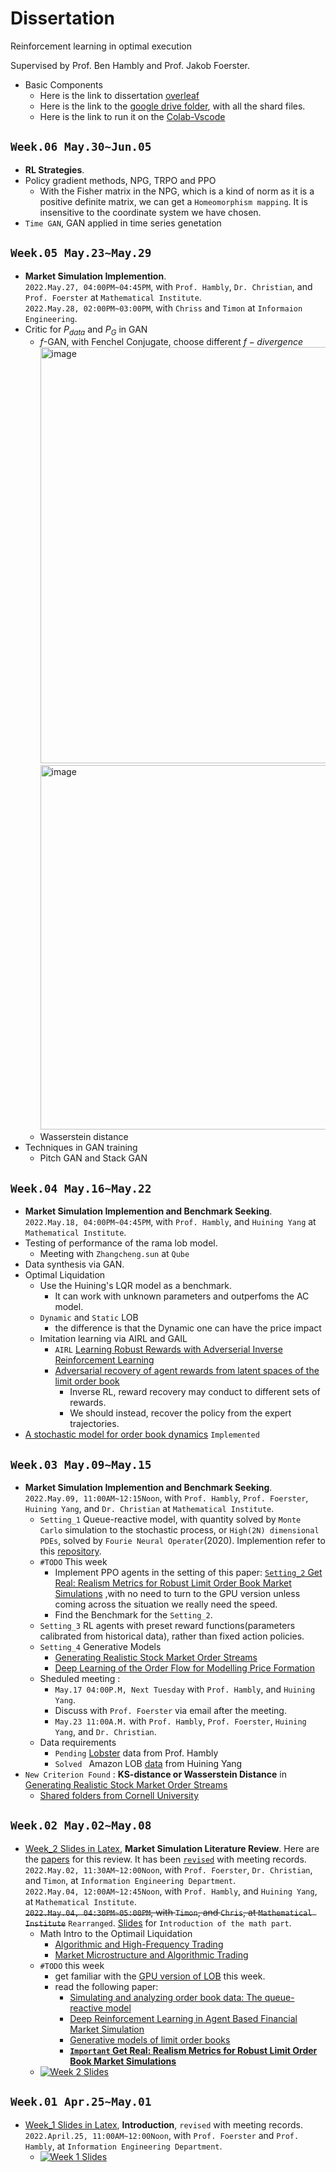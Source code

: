 # Dissertation

Reinforcement learning in optimal execution

Supervised by Prof. Ben Hambly and Prof. Jakob Foerster.

<!-- [![Open In Colab](https://colab.research.google.com/assets/colab-badge.svg)](https://drive.google.com/file/d/10jy4Z4Vb_D0miQY21NnhhNnac0cTEwCI/view?usp=sharing) -->

* Basic Components
  * Here is the link to dissertation [overleaf](https://www.overleaf.com/8586558697psrwmhswmvyc)
  * Here is the link to the [google drive folder](https://drive.google.com/drive/folders/1Ta5N33J8PjD9tZH2OyeXcnMtxd1vS-mT?usp=sharing), with all the shard files.
  * Here is the link to run it on the [Colab-Vscode](https://colab.research.google.com/drive/1QZjz5Q6rIEoTdrgC0N56EiTSorW-Xaqq?usp=sharing)

## `Week.06 May.30~Jun.05`
* **RL Strategies**. 
* Policy gradient methods, NPG, TRPO and PPO
  * With the Fisher matrix in the NPG, which is a kind of norm as it is a positive definite matrix, we can get a `Homeomorphism mapping`. It is insensitive to the coordinate system we have chosen.
* `Time GAN`, GAN applied in time series genetation 
<!--  </br>`2022.Jun.05, 06:00PM~07:30PM`, with `Chao Zhang` from `Department of Statistics`. -->
 
## `Week.05 May.23~May.29`
* **Market Simulation Implemention**. 
</br>`2022.May.27, 04:00PM~04:45PM`, with `Prof. Hambly`, `Dr. Christian`, and `Prof. Foerster` at `Mathematical Institute`.
</br>`2022.May.28, 02:00PM~03:00PM`, with `Chriss` and `Timon` at `Informaion Engineering`.
* Critic for $P_{data}$ and $P_{G}$ in GAN
  * $f$-GAN, with Fenchel Conjugate, choose different $f-divergence$
    <img width="666" alt="image" src="https://user-images.githubusercontent.com/37290277/172031861-cd6b8278-f801-412c-a163-b0e7c8d526c1.png">
    <img width="583" alt="image" src="https://user-images.githubusercontent.com/37290277/172031871-abafdad8-e4d2-4a37-bafc-8853427e1ed2.png">
  * Wasserstein distance
* Techniques in GAN training
  * Pitch GAN and Stack GAN 

## `Week.04 May.16~May.22`
* **Market Simulation Implemention and Benchmark Seeking**. 
 </br>`2022.May.18, 04:00PM~04:45PM`, with `Prof. Hambly`, and `Huining Yang` at `Mathematical Institute`.
* Testing of performance of the rama lob model.
  * Meeting with `Zhangcheng.sun` at `Qube `
* Data synthesis via GAN.
* Optimal Liquidation
  * Use the Huining's LQR model as a benchmark.
    * It can work with unknown parameters and outperfoms the AC model.
  * `Dynamic` and `Static` LOB
    * the difference is that the Dynamic one can have the price impact 
  * Imitation learning via AIRL and GAIL 
    * `AIRL` [Learning Robust Rewards with Adverserial Inverse Reinforcement Learning](https://drive.google.com/file/d/195Km4VxW9AVKWitmCcSlbuXurbsIyeL1/view?usp=sharing)
    * [Adversarial recovery of agent rewards from latent spaces of the limit order book](https://drive.google.com/file/d/11oXnRRrwfighxG5ifVE6ENPJB43_TYmK/view?usp=sharing)
      * Inverse RL, reward recovery may conduct to different sets of rewards.
      * We should instead, recover the policy from the expert trajectories.
* [A stochastic model for order book dynamics](https://drive.google.com/file/d/125ZhxZKB-42gNbCmUfjtWgKntsAUUwin/view?usp=sharing) `Implemented`

## `Week.03 May.09~May.15`
* **Market Simulation Implemention and Benchmark Seeking**.
  </br>`2022.May.09, 11:00AM~12:15Noon`, with `Prof. Hambly`, `Prof. Foerster`, `Huining Yang`, and `Dr. Christian` at `Mathematical Institute`.
  * `Setting_1` Queue-reactive model, with quantity solved by `Monte Carlo` simulation to the stochastic process, or `High(2N) dimensional PDEs`, solved by `Fourie Neural Operater`(2020). Implemention refer to this [repository](https://github.com/KangOxford/Fourier-Transformer).
  * `#TODO` This week
    * Implement PPO agents in the setting of this paper: [`Setting_2` Get Real: Realism Metrics for Robust Limit Order Book Market Simulations](https://drive.google.com/file/d/1QpmPRC4Wm32QfS8uvjhY66T0AQTSu6LM/view?usp=sharing) ,with no need to turn to the GPU version unless coming across the situation we really need the speed. 
    * Find the Benchmark for the `Setting_2`.
  * `Setting_3` RL agents with preset reward functions(parameters calibrated from historical data), rather than fixed action policies.
  * `Setting_4` Generative Models
    * [Generating Realistic Stock Market Order Streams](https://drive.google.com/file/d/1zX1tQfpPaMCSeK7KWcx8x2UhSRsvbQYh/view?usp=sharing) 
    * [Deep Learning of the Order Flow for Modelling Price Formation](https://drive.google.com/file/d/1ohi-dCJf7uiGsYSh8x6Jkd_eYr0sFr2D/view?usp=sharing)
  * Sheduled meeting : 
    * `May.17 04:00P.M, Next Tuesday` with `Prof. Hambly`, and `Huining Yang`.
    * Discuss with  `Prof. Foerster` via email after the meeting.
    * `May.23 11:00A.M.` with  `Prof. Hambly`, `Prof. Foerster`, `Huining Yang`, and `Dr. Christian`.
  * Data requirements
    * `Pending` [Lobster](https://lobsterdata.com/) data from Prof. Hambly
    * `Solved ` Amazon LOB [data](https://drive.google.com/file/d/13aazGzyp6MqhwZDs--TRR2WQu9uo5TI7/view?usp=sharing) from Huining Yang
* `New Criterion Found` : **KS-distance or Wasserstein Distance** in [Generating Realistic Stock Market Order Streams](https://drive.google.com/file/d/1UYb4mNsqTcfmy25oxcqRqy8qoAXbSuOr/view?usp=sharing)
  * [Shared folders from Cornell University](https://drive.google.com/drive/folders/1lxM0_JTE4FrqS-2AJgyqRVxfIyVAqQmm?usp=sharing)


## `Week.02 May.02~May.08`
* [Week_2 Slides in Latex](https://www.overleaf.com/9548188445gqpcppdvxbrf), **Market Simulation Literature Review**. Here are the [papers](https://drive.google.com/drive/folders/15qHlvRmFMd_oaMlqXxRFkLD64gnkAPcy?usp=sharing) for this review. It has been [`revised`](https://www.overleaf.com/9548188445gqpcppdvxbrf) with meeting records.
  </br>`2022.May.02, 11:30AM~12:00Noon`, with `Prof. Foerster`, `Dr. Christian`, and `Timon`, at `Information Engineering Department`.
  </br>`2022.May.04, 12:00AM~12:45Noon`, with `Prof. Hambly`, and `Huining Yang`, at `Mathematical Institute`.
  </br>~~`2022.May.04, 04:30PM~05:00PM`, with `Timon`, and `Chris`, at `Mathematical Institute`~~ `Rearranged`. [Slides](https://www.overleaf.com/7776181439bdmxqpfsrsgp) for `Introduction of the math part`.
  * Math Intro to the Optimail Liquidation
      * [Algorithmic and High-Frequency Trading](https://drive.google.com/file/d/1RROKPIsICQnoc6jPudeSk4wTkgsh777h/view?usp=sharing) 
      * [Market Microstructure and Algorithmic Trading](https://drive.google.com/file/d/1wBDATDeOrFL10NuHgy7gdA3AYIinx_y7/view?usp=sharing)
  * `#TODO` this week
      * get familiar with the [GPU version of LOB](https://github.com/KangOxford/Dissertation/blob/main/market%20sim.ipynb) this week.
      * read the following paper:
        * [Simulating and analyzing order book data: The queue-reactive model](https://drive.google.com/file/d/1rJd7TxzcZSoQipzNI9asJ_DwCUhqEVB4/view?usp=sharing)
        * [Deep Reinforcement Learning in Agent Based Financial Market Simulation](https://drive.google.com/file/d/1k8URGCP06wvm2J5Se7m11iq9KAkkqv0B/view?usp=sharing)
        * [Generative models of limit order books](https://drive.google.com/file/d/1_rxMUxZsnmNJG4ytfgnenvw0HTTy-P9D/view?usp=sharing)
        * **[`Important` Get Real: Realism Metrics for Robust Limit Order Book Market Simulations](https://drive.google.com/file/d/1QpmPRC4Wm32QfS8uvjhY66T0AQTSu6LM/view?usp=sharing)**
  * [![Week 2 Slides](https://github.com/KangOxford/Dissertation/blob/main/static/Snipaste_2022-05-02_05-45-57.png?raw=true)](https://drive.google.com/file/d/1TqkdstZFrnRDiwFLoJaF078_EWiFs2pn/view?usp=sharing)


## `Week.01 Apr.25~May.01`
* [Week_1 Slides in Latex](https://www.overleaf.com/8586558697psrwmhswmvyc), **Introduction**, `revised` with meeting records. 
  </br>`2022.April.25, 11:00AM~12:00Noon`, with `Prof. Foerster` and `Prof. Hambly`, at `Information Engineering Department`.
  * [![Week 1 Slides](https://github.com/KangOxford/Dissertation/blob/main/static/Snipaste_2022-05-01_17-09-15.png?raw=true)](https://drive.google.com/file/d/1gqLcS46IOkqJgZbIBukd3N5wH4IrHiGd/view?usp=sharing)





